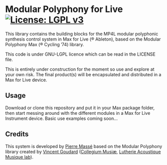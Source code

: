 # Modular Polyphony for Live [![License: LGPL v3](https://img.shields.io/badge/License-LGPL%20v3-blue.svg)](http://www.gnu.org/licenses/lgpl-3.0)

This library contains the building blocks for the MP4L modular polyphonic synthesis control system in Max for Live (® Ableton), based on the Modular Polyphony Max (® Cycling ’74) library.

This code is under GNU-LGPL licence which can be read in the LICENSE file.

This is entirely under construction for the moment so use and explore at your own risk. The final product(s) will be encapsulated and distributed in a Max for Live device.

## Usage
Download or clone this repository and put it in your Max package folder, then start messing around with the different modules in a Max for Live Instrument device. Basic use examples coming soon…

## Credits

This system is developed by [Pierre Massé](http://pierrotechnique.net) based on the Modular Polyphony library created by [Vincent Goudard](http://vincentgoudard.com) ([Collegium Musiæ](http://collegium.musicae.sorbonne-universites.fr), [Lutherie Acoustique Musique lab](http://www.lam.jussieu.fr)).

